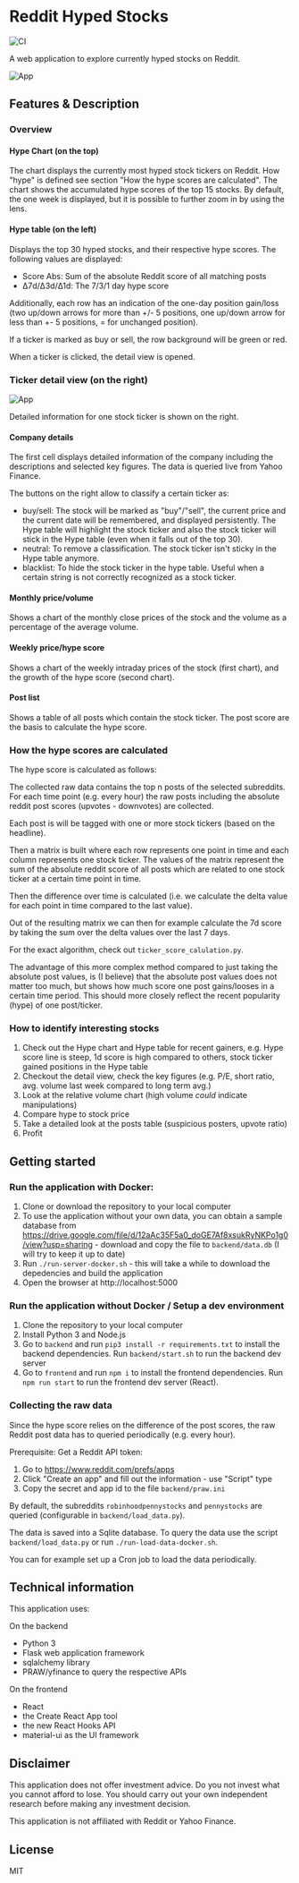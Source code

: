# Reddit Hyped Stocks

![CI](https://github.com/lukstei/reddit-hyped-stocks/actions/workflows/ci.js.yml/badge.svg)


A web application to explore currently hyped stocks on Reddit.

![App](images/1.png)

## Features & Description

### Overview

#### Hype Chart (on the top)

The chart displays the currently most hyped stock tickers on Reddit. How "hype" is defined see section "How the hype scores are calculated".
The chart shows the accumulated hype scores of the top 15 stocks.
By default, the one week is displayed, but it is possible to further zoom in by using the lens.

#### Hype table (on the left)

Displays the top 30 hyped stocks, and their respective hype scores.
The following values are displayed:

- Score Abs: Sum of the absolute Reddit score of all matching posts
- Δ7d/Δ3d/Δ1d: The 7/3/1 day hype score

Additionally, each row has an indication of the one-day position gain/loss (two up/down arrows for more than +/- 5 positions, one up/down arrow for less than +- 5 positions, = for unchanged position).

If a ticker is marked as buy or sell, the row background will be green or red.

When a ticker is clicked, the detail view is opened.

### Ticker detail view (on the right)

![App](images/4.png)

Detailed information for one stock ticker is shown on the right.


#### Company details

The first cell displays detailed information of the company including the descriptions and selected key figures. The data is queried live from Yahoo Finance.

The buttons on the right allow to classify a certain ticker as:
- buy/sell: The stock will be marked as "buy"/"sell", the current price and the current date will be remembered, and displayed persistently. The Hype table will highlight the stock ticker and also the stock ticker will stick in the Hype table (even when it falls out of the top 30).
- neutral: To remove a classification. The stock ticker isn't sticky in the Hype table anymore.
- blacklist: To hide the stock ticker in the hype table. Useful when a certain string is not correctly recognized as a stock ticker.

#### Monthly price/volume

Shows a chart of the monthly close prices of the stock and the volume as a percentage of the average volume.

#### Weekly price/hype score

Shows a chart of the weekly intraday prices of the stock (first chart), and the growth of the hype score (second chart).

#### Post list

Shows a table of all posts which contain the stock ticker. The post score are the basis to calculate the hype score.

### How the hype scores are calculated

The hype score is calculated as follows:

The collected raw data contains the top n posts of the selected subreddits.
For each time point (e.g. every hour) the raw posts including the absolute reddit post scores (upvotes - downvotes) are collected.

Each post is will be tagged with one or more stock tickers (based on the headline).

Then a matrix is built where each row represents one point in time and each column represents one stock ticker.
The values of the matrix represent the sum of the absolute reddit score of all posts which are related to one stock ticker at a certain time point in time.

Then the difference over time is calculated (i.e. we calculate the delta value for each point in time compared to the last value).

Out of the resulting matrix we can then for example calculate the 7d score by taking the sum over the delta values over the last 7 days.

For the exact algorithm, check out `ticker_score_calulation.py`.

The advantage of this more complex method compared to just taking the absolute post values, is (I believe) that the absolute post values does not matter too much, but shows how much score one post gains/looses in a certain time period. This should more closely reflect the recent popularity (hype) of one post/ticker.


### How to identify interesting stocks

1) Check out the Hype chart and Hype table for recent gainers, e.g. Hype score line is steep, 1d score is high compared to others, stock ticker gained positions in the Hype table
2) Checkout the detail view, check the key figures (e.g. P/E, short ratio, avg. volume last week compared to long term avg.)
3) Look at the relative volume chart (high volume *could* indicate manipulations)
4) Compare hype to stock price
5) Take a detailed look at the posts table (suspicious posters, upvote ratio)
6) Profit

## Getting started


### Run the application with Docker:

1) Clone or download the repository to your local computer
2) To use the application without your own data, you can obtain a sample database from https://drive.google.com/file/d/12aAc35F5a0_doGE7Af8xsukRyNKPo1g0/view?usp=sharing - download and copy the file to `backend/data.db` (I will try to keep it up to date)
3) Run `./run-server-docker.sh` - this will take a while to download the depedencies and build the application
4) Open the browser at http://localhost:5000

### Run the application without Docker / Setup a dev environment

1) Clone the repository to your local computer
2) Install Python 3 and Node.js
3) Go to `backend` and run `pip3 install -r requirements.txt` to install the backend dependencies. Run `backend/start.sh` to run the backend dev server
4) Go to `frontend` and run `npm i` to install the frontend dependencies. Run `npm run start` to run the frontend dev server (React).

### Collecting the raw data

Since the hype score relies on the difference of the post scores, the raw Reddit post data has to queried periodically (e.g. every hour).

Prerequisite: Get a Reddit API token:
1) Go to https://www.reddit.com/prefs/apps
2) Click "Create an app" and fill out the information - use "Script" type
3) Copy the secret and app id to the file `backend/praw.ini`

By default, the subreddits `robinhoodpennystocks` and `pennystocks` are queried (configurable in `backend/load_data.py`).

The data is saved into a Sqlite database.
To query the data use the script `backend/load_data.py` or run `./run-load-data-docker.sh`.

You can for example set up a Cron job to load the data periodically.

## Technical information

This application uses:

On the backend

- Python 3
- Flask web application framework
- sqlalchemy library
- PRAW/yfinance to query the respective APIs

On the frontend
- React
- the Create React App tool
- the new React Hooks API
- material-ui as the UI framework


## Disclaimer

This application does not offer investment advice. Do you not invest what you cannot afford to lose. You should carry out your own independent research before making any investment decision.

This application is not affiliated with Reddit or Yahoo Finance.

## License

MIT

